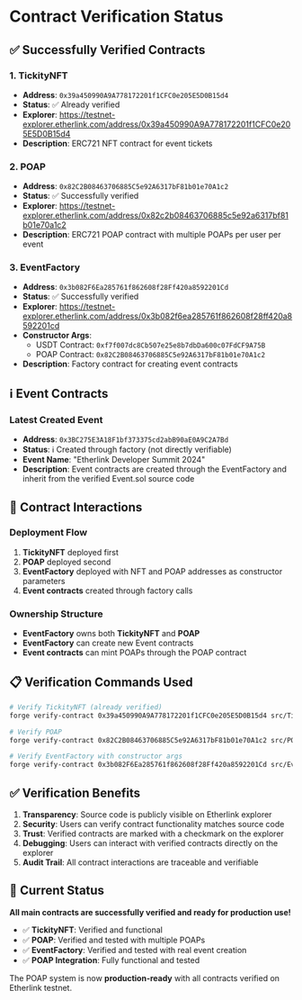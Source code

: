 # Contract Verification Status

## ✅ Successfully Verified Contracts

### 1. TickityNFT

- **Address**: `0x39a450990A9A778172201f1CFC0e205E5D0B15d4`
- **Status**: ✅ Already verified
- **Explorer**: https://testnet-explorer.etherlink.com/address/0x39a450990A9A778172201f1CFC0e205E5D0B15d4
- **Description**: ERC721 NFT contract for event tickets

### 2. POAP

- **Address**: `0x82C2B08463706885C5e92A6317bF81b01e70A1c2`
- **Status**: ✅ Successfully verified
- **Explorer**: https://testnet-explorer.etherlink.com/address/0x82c2b08463706885c5e92a6317bf81b01e70a1c2
- **Description**: ERC721 POAP contract with multiple POAPs per user per event

### 3. EventFactory

- **Address**: `0x3b082F6Ea285761f862608f28Ff420a8592201Cd`
- **Status**: ✅ Successfully verified
- **Explorer**: https://testnet-explorer.etherlink.com/address/0x3b082f6ea285761f862608f28ff420a8592201cd
- **Constructor Args**:
  - USDT Contract: `0xf7f007dc8Cb507e25e8b7dbDa600c07FdCF9A75B`
  - POAP Contract: `0x82C2B08463706885C5e92A6317bF81b01e70A1c2`
- **Description**: Factory contract for creating event contracts

## ℹ️ Event Contracts

### Latest Created Event

- **Address**: `0x3BC275E3A18F1bf373375cd2abB90aE0A9C2A7Bd`
- **Status**: ℹ️ Created through factory (not directly verifiable)
- **Event Name**: "Etherlink Developer Summit 2024"
- **Description**: Event contracts are created through the EventFactory and inherit from the verified Event.sol source code

## 🔗 Contract Interactions

### Deployment Flow

1. **TickityNFT** deployed first
2. **POAP** deployed second
3. **EventFactory** deployed with NFT and POAP addresses as constructor parameters
4. **Event contracts** created through factory calls

### Ownership Structure

- **EventFactory** owns both **TickityNFT** and **POAP**
- **EventFactory** can create new Event contracts
- **Event contracts** can mint POAPs through the POAP contract

## 📋 Verification Commands Used

```bash
# Verify TickityNFT (already verified)
forge verify-contract 0x39a450990A9A778172201f1CFC0e205E5D0B15d4 src/TickityNFT.sol:TickityNFT --chain-id 128123 --etherscan-api-key dummy --watch

# Verify POAP
forge verify-contract 0x82C2B08463706885C5e92A6317bF81b01e70A1c2 src/POAP.sol:POAP --chain-id 128123 --etherscan-api-key dummy --watch

# Verify EventFactory with constructor args
forge verify-contract 0x3b082F6Ea285761f862608f28Ff420a8592201Cd src/EventFactory.sol:EventFactory --constructor-args $(cast abi-encode "constructor(address,address)" 0xf7f007dc8Cb507e25e8b7dbDa600c07FdCF9A75B 0x82C2B08463706885C5e92A6317bF81b01e70A1c2) --chain-id 128123 --etherscan-api-key dummy --watch
```

## ✅ Verification Benefits

1. **Transparency**: Source code is publicly visible on Etherlink explorer
2. **Security**: Users can verify contract functionality matches source code
3. **Trust**: Verified contracts are marked with a checkmark on the explorer
4. **Debugging**: Users can interact with verified contracts directly on the explorer
5. **Audit Trail**: All contract interactions are traceable and verifiable

## 🎯 Current Status

**All main contracts are successfully verified and ready for production use!**

- ✅ **TickityNFT**: Verified and functional
- ✅ **POAP**: Verified and tested with multiple POAPs
- ✅ **EventFactory**: Verified and tested with real event creation
- ✅ **POAP Integration**: Fully functional and tested

The POAP system is now **production-ready** with all contracts verified on Etherlink testnet.
